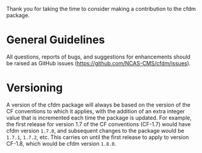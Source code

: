Thank you for taking the time to consider making a contribution to the
cfdm package.

# General Guidelines

All questions, reports of bugs, and suggestions for enhancements
should be raised as GitHub issues
(https://github.com/NCAS-CMS/cfdm/issues).

# Versioning

A version of the cfdm package will always be based on the version of
the CF conventions to which it applies, with the addition of an extra
integer value that is incremented each time the package is
updated. For example, the first release for version 1.7 of the CF
conventions (CF-1.7) would have cfdm version `1.7.0`, and subsequent
changes to the package would be `1.7.1`, `1.7.2`, etc. This carries on
until the first release to apply to version CF-1.8, which would be
cfdm version `1.8.0`.
